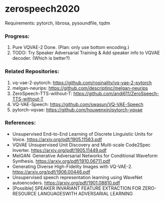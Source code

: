 # zerospeech2020

Requirements: pytorch, librosa, pysoundfile, tqdm
  
### Progress:
1. Pure VQVAE-2 Done. (Plan: only use bottom encoding.)
2. TODO: Try Speaker Adversarial Training & Add speaker info to VQVAE decoder. (Which is better?)

### Related Repositories:
1. vq-vae-2-pytorch: https://github.com/rosinality/vq-vae-2-pytorch  
2. melgan-neurips: https://github.com/descriptinc/melgan-neurips  
3. ZeroSpeech-TTS-without-T: https://github.com/andi611/ZeroSpeech-TTS-without-T  
4. VQ-VAE-Speech: https://github.com/swasun/VQ-VAE-Speech  
5. pytorch-vqvae: https://github.com/houwenxin/pytorch-vqvae  

### References:
+ Unsupervised End-to-End Learning of Discrete Linguistic Units for Voice. https://arxiv.org/pdf/1905.11563.pdf  
+ VQVAE Unsupervised Unit Discovery and Multi-scale Code2Spec Inverter. https://arxiv.org/pdf/1905.11449.pdf  
+ MelGAN: Generative Adversarial Networks for Conditional Waveform Synthesis. https://arxiv.org/pdf/1910.06711.pdf  
+ Generating Diverse High-Fidelity Images with VQ-VAE-2. https://arxiv.org/pdf/1906.00446.pdf  
+ Unsupervised speech representation learning using WaveNet autoencoders. https://arxiv.org/pdf/1901.08810.pdf  
+ [Possible] SPEAKER INVARIANT FEATURE EXTRACTION FOR ZERO-RESOURCE LANGUAGESWITH ADVERSARIAL LEARNING  

